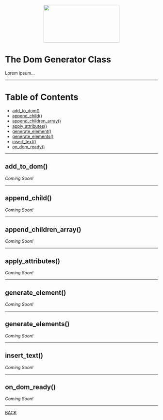 <p align="center">
  <img width="250" height="124" src="https://user-images.githubusercontent.com/33532265/121102624-0ec55000-c7cc-11eb-8350-a0d59a2c0b46.png">
</p>



# The Dom Generator Class

Lorem ipsum...

---



# Table of Contents

* [add_to_dom()](#add_to_dom)
* [append_child()](#append_child)
* [append_children_array()](#append_children_array)
* [apply_attributes()](#apply_attributes)
* [generate_element()](#generate_element)
* [generate_elements()](#generate_elements)
* [insert_text()](#insert_text)
* [on_dom_ready()](#on_dom_ready)

---



## add_to_dom()

_Coming Soon!_



---



## append_child()

_Coming Soon!_



---



## append_children_array()

_Coming Soon!_



---



## apply_attributes()

_Coming Soon!_



---



## generate_element()

_Coming Soon!_



---



## generate_elements()

_Coming Soon!_



---



## insert_text()

_Coming Soon!_



---



## on_dom_ready()

_Coming Soon!_



---


[BACK](../README.md)
